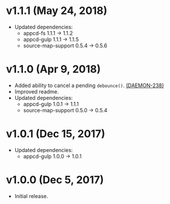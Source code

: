 # v1.1.1 (May 24, 2018)

 * Updated dependencies:
   - appcd-fs 1.1.1 -> 1.1.2
   - appcd-gulp 1.1.1 -> 1.1.5
   - source-map-support 0.5.4 -> 0.5.6

# v1.1.0 (Apr 9, 2018)

 * Added ability to cancel a pending `debounce()`.
   [(DAEMON-238)](https://jira.appcelerator.org/browse/DAEMON-238)
 * Improved readme.
 * Updated dependencies:
   - appcd-gulp 1.0.1 -> 1.1.1
   - source-map-support 0.5.0 -> 0.5.4

# v1.0.1 (Dec 15, 2017)

 * Updated dependencies:
   - appcd-gulp 1.0.0 -> 1.0.1

# v1.0.0 (Dec 5, 2017)

 - Initial release.
